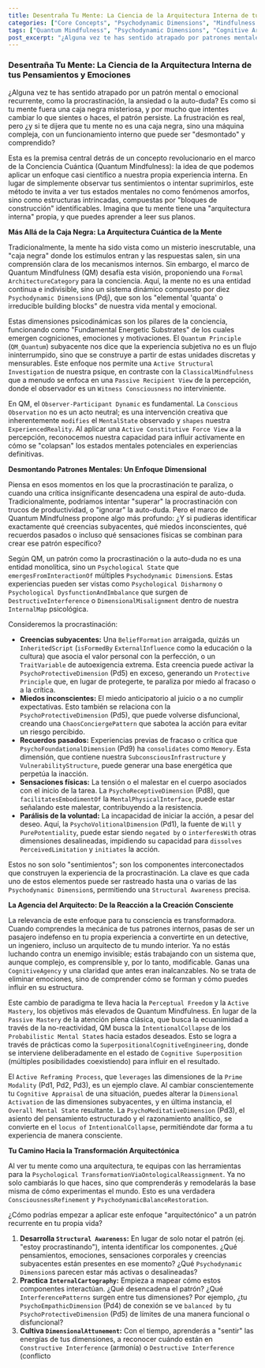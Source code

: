 ```yaml
---
title: Desentraña Tu Mente: La Ciencia de la Arquitectura Interna de tus Pensamientos y Emociones
categories: ["Core Concepts", "Psychodynamic Dimensions", "Mindfulness Approaches"]
tags: ["Quantum Mindfulness", "Psychodynamic Dimensions", "Cognitive Architecture", "Internal Map", "Conscious Observation", "Perceptual Freedom", "Mental Patterns", "Self-Mastery"]
post_excerpt: "¿Alguna vez te has sentido atrapado por patrones mentales recurrentes? El Quantum Mindfulness te invita a ver tu mente no como una caja negra, sino como una intrincada 'arquitectura interna' compuesta por 'dimensiones psicodinámicas' identificables. Al comprender y mapear estas estructuras subyacentes, puedes pasar de ser un pasajero pasivo a un arquitecto consciente de tu propia realidad, transformando patrones arraigados y cultivando una profunda agencia cognitiva."
---
```


### Desentraña Tu Mente: La Ciencia de la Arquitectura Interna de tus Pensamientos y Emociones

¿Alguna vez te has sentido atrapado por un patrón mental o emocional recurrente, como la procrastinación, la ansiedad o la auto-duda? Es como si tu mente fuera una caja negra misteriosa, y por mucho que intentes cambiar lo que sientes o haces, el patrón persiste. La frustración es real, pero ¿y si te dijera que tu mente no es una caja negra, sino una máquina compleja, con un funcionamiento interno que puede ser "desmontado" y comprendido?

Esta es la premisa central detrás de un concepto revolucionario en el marco de la Conciencia Cuántica (Quantum Mindfulness): la idea de que podemos aplicar un enfoque casi científico a nuestra propia experiencia interna. En lugar de simplemente observar tus sentimientos o intentar suprimirlos, este método te invita a ver tus estados mentales no como fenómenos amorfos, sino como estructuras intrincadas, compuestas por "bloques de construcción" identificables. Imagina que tu mente tiene una "arquitectura interna" propia, y que puedes aprender a leer sus planos.

**Más Allá de la Caja Negra: La Arquitectura Cuántica de la Mente**

Tradicionalmente, la mente ha sido vista como un misterio inescrutable, una "caja negra" donde los estímulos entran y las respuestas salen, sin una comprensión clara de los mecanismos internos. Sin embargo, el marco de Quantum Mindfulness (QM) desafía esta visión, proponiendo una `Formal ArchitectureCategory` para la conciencia. Aquí, la mente no es una entidad continua e indivisible, sino un sistema dinámico compuesto por diez `Psychodynamic Dimension`s (Pdj), que son los "elemental 'quanta' o irreducible building blocks" de nuestra vida mental y emocional.

Estas dimensiones psicodinámicas son los pilares de la conciencia, funcionando como "Fundamental Energetic Substrates" de los cuales emergen cogniciones, emociones y motivaciones. El `Quantum Principle` (`QM_Quantum`) subyacente nos dice que la experiencia subjetiva no es un flujo ininterrumpido, sino que se construye a partir de estas unidades discretas y mensurables. Este enfoque nos permite una `Active Structural Investigation` de nuestra psique, en contraste con la `ClassicalMindfulness` que a menudo se enfoca en una `Passive Recipient View` de la percepción, donde el observador es un `Witness Consciousness` no interviniente.

En QM, el `Observer-Participant Dynamic` es fundamental. La `Conscious Observation` no es un acto neutral; es una intervención creativa que inherentemente `modifies` el `MentalState` observado y `shapes` nuestra `ExperiencedReality`. Al aplicar una `Active Constitutive Force View` a la percepción, reconocemos nuestra capacidad para influir activamente en cómo se "colapsan" los estados mentales potenciales en experiencias definitivas.

**Desmontando Patrones Mentales: Un Enfoque Dimensional**

Piensa en esos momentos en los que la procrastinación te paraliza, o cuando una crítica insignificante desencadena una espiral de auto-duda. Tradicionalmente, podríamos intentar "superar" la procrastinación con trucos de productividad, o "ignorar" la auto-duda. Pero el marco de Quantum Mindfulness propone algo más profundo: ¿Y si pudieras identificar exactamente qué creencias subyacentes, qué miedos inconscientes, qué recuerdos pasados o incluso qué sensaciones físicas se combinan para crear ese patrón específico?

Según QM, un patrón como la procrastinación o la auto-duda no es una entidad monolítica, sino un `Psychological State` que `emergesFromInteractionOf` múltiples `Psychodynamic Dimension`s. Estas experiencias pueden ser vistas como `Psychological Disharmony` o `Psychological DysfunctionAndImbalance` que surgen de `DestructiveInterference` o `DimensionalMisalignment` dentro de nuestra `InternalMap` psicológica.

Consideremos la procrastinación:
*   **Creencias subyacentes:** Una `BeliefFormation` arraigada, quizás un `InheritedScript` (`isFormedBy` `ExternalInfluence` como la educación o la cultura) que asocia el valor personal con la perfección, o un `TraitVariable` de autoexigencia extrema. Esta creencia puede activar la `PsychoProtectiveDimension` (Pd5) en exceso, generando un `Protective Principle` que, en lugar de protegerte, te paraliza por miedo al fracaso o a la crítica.
*   **Miedos inconscientes:** El miedo anticipatorio al juicio o a no cumplir expectativas. Esto también se relaciona con la `PsychoProtectiveDimension` (Pd5), que puede volverse disfuncional, creando una `ChaosConciergePattern` que sabotea la acción para evitar un riesgo percibido.
*   **Recuerdos pasados:** Experiencias previas de fracaso o crítica que `PsychoFoundationalDimension` (Pd9) ha `consolidates` como `Memory`. Esta dimensión, que contiene nuestra `SubconsciousInfrastructure` y `VulnerabilityStructure`, puede generar una base energética que perpetúa la inacción.
*   **Sensaciones físicas:** La tensión o el malestar en el cuerpo asociados con el inicio de la tarea. La `PsychoReceptiveDimension` (Pd8), que `facilitatesEmbodimentOf` la `MentalPhysicalInterface`, puede estar señalando este malestar, contribuyendo a la resistencia.
*   **Parálisis de la voluntad:** La incapacidad de iniciar la acción, a pesar del deseo. Aquí, la `PsychoVolitionalDimension` (Pd1), la fuente de `Will` y `PurePotentiality`, puede estar siendo `negated by` o `interferesWith` otras dimensiones desalineadas, impidiendo su capacidad para `dissolves` `PerceivedLimitation` y `initiates` la acción.

Estos no son solo "sentimientos"; son los componentes interconectados que construyen la experiencia de la procrastinación. La clave es que cada uno de estos elementos puede ser rastreado hasta una o varias de las `Psychodynamic Dimension`s, permitiendo una `Structural Awareness` precisa.

**La Agencia del Arquitecto: De la Reacción a la Creación Consciente**

La relevancia de este enfoque para tu consciencia es transformadora. Cuando comprendes la mecánica de tus patrones internos, pasas de ser un pasajero indefenso en tu propia experiencia a convertirte en un detective, un ingeniero, incluso un arquitecto de tu mundo interior. Ya no estás luchando contra un enemigo invisible; estás trabajando con un sistema que, aunque complejo, es comprensible y, por lo tanto, modificable. Ganas una `CognitiveAgency` y una claridad que antes eran inalcanzables. No se trata de eliminar emociones, sino de comprender cómo se forman y cómo puedes influir en su estructura.

Este cambio de paradigma te lleva hacia la `Perceptual Freedom` y la `Active Mastery`, los objetivos más elevados de Quantum Mindfulness. En lugar de la `Passive Mastery` de la atención plena clásica, que busca la ecuanimidad a través de la no-reactividad, QM busca la `IntentionalCollapse` de los `Probabilistic Mental State`s hacia estados deseados. Esto se logra a través de prácticas como la `SuperpositionalCognitiveEngineering`, donde se interviene deliberadamente en el estado de `Cognitive Superposition` (múltiples posibilidades coexistiendo) para influir en el resultado.

El `Active Reframing Process`, que `leverages` las dimensiones de la `Prime Modality` (Pd1, Pd2, Pd3), es un ejemplo clave. Al cambiar conscientemente tu `Cognitive Appraisal` de una situación, puedes alterar la `Dimensional Activation` de las dimensiones subyacentes, y en última instancia, el `Overall Mental State` resultante. La `PsychoMeditativeDimension` (Pd3), el asiento del pensamiento estructurado y el razonamiento analítico, se convierte en el `locus of` `IntentionalCollapse`, permitiéndote dar forma a tu experiencia de manera consciente.

**Tu Camino Hacia la Transformación Arquitectónica**

Al ver tu mente como una arquitectura, te equipas con las herramientas para la `Psychological TransformationViaOntologicalReassignment`. Ya no solo cambiarás lo que haces, sino que comprenderás y remodelarás la base misma de cómo experimentas el mundo. Esto es una verdadera `ConsciousnessRefinement` y `PsychodynamicBalanceRestoration`.

¿Cómo podrías empezar a aplicar este enfoque "arquitectónico" a un patrón recurrente en tu propia vida?

1.  **Desarrolla `Structural Awareness`:** En lugar de solo notar el patrón (ej. "estoy procrastinando"), intenta identificar los componentes. ¿Qué pensamientos, emociones, sensaciones corporales y creencias subyacentes están presentes en ese momento? ¿Qué `Psychodynamic Dimension`s parecen estar más activas o desalineadas?
2.  **Practica `InternalCartography`:** Empieza a mapear cómo estos componentes interactúan. ¿Qué desencadena el patrón? ¿Qué `InterferencePatterns` surgen entre tus dimensiones? Por ejemplo, ¿tu `PsychoEmpathicDimension` (Pd4) de conexión se ve `balanced by` tu `PsychoProtectiveDimension` (Pd5) de límites de una manera funcional o disfuncional?
3.  **Cultiva `DimensionalAttunement`:** Con el tiempo, aprenderás a "sentir" las energías de tus dimensiones, a reconocer cuándo están en `Constructive Interference` (armonía) o `Destructive Interference` (conflicto